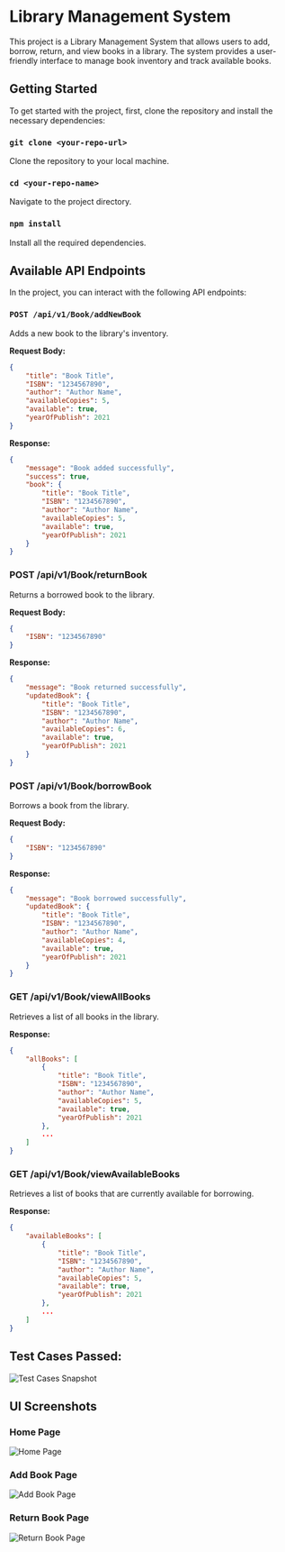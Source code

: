 # Library Management System

This project is a Library Management System that allows users to add, borrow, return, and view books in a library. The system provides a user-friendly interface to manage book inventory and track available books.

## Getting Started

To get started with the project, first, clone the repository and install the necessary dependencies:

### `git clone <your-repo-url>`
Clone the repository to your local machine.

### `cd <your-repo-name>`
Navigate to the project directory.

### `npm install`
Install all the required dependencies.

## Available API Endpoints

In the project, you can interact with the following API endpoints:

### `POST /api/v1/Book/addNewBook`
Adds a new book to the library's inventory.

**Request Body:**
```json
{
    "title": "Book Title",
    "ISBN": "1234567890",
    "author": "Author Name",
    "availableCopies": 5,
    "available": true,
    "yearOfPublish": 2021
}
```
**Response:**
```json
{
    "message": "Book added successfully",
    "success": true,
    "book": {
        "title": "Book Title",
        "ISBN": "1234567890",
        "author": "Author Name",
        "availableCopies": 5,
        "available": true,
        "yearOfPublish": 2021
    }
}
```


### POST /api/v1/Book/returnBook
Returns a borrowed book to the library.

**Request Body:**

```json
{
    "ISBN": "1234567890"
}
```
**Response:**
```json
{
    "message": "Book returned successfully",
    "updatedBook": {
        "title": "Book Title",
        "ISBN": "1234567890",
        "author": "Author Name",
        "availableCopies": 6,
        "available": true,
        "yearOfPublish": 2021
    }
}
```

### POST /api/v1/Book/borrowBook
Borrows a book from the library.

**Request Body:**

```json
{
    "ISBN": "1234567890"
}
```
**Response:**

```json
{
    "message": "Book borrowed successfully",
    "updatedBook": {
        "title": "Book Title",
        "ISBN": "1234567890",
        "author": "Author Name",
        "availableCopies": 4,
        "available": true,
        "yearOfPublish": 2021
    }
}
```

### GET /api/v1/Book/viewAllBooks
Retrieves a list of all books in the library.

**Response:**

```json
{
    "allBooks": [
        {
            "title": "Book Title",
            "ISBN": "1234567890",
            "author": "Author Name",
            "availableCopies": 5,
            "available": true,
            "yearOfPublish": 2021
        },
        ...
    ]
}
```
### GET /api/v1/Book/viewAvailableBooks
Retrieves a list of books that are currently available for borrowing.

**Response:**

```json
{
    "availableBooks": [
        {
            "title": "Book Title",
            "ISBN": "1234567890",
            "author": "Author Name",
            "availableCopies": 5,
            "available": true,
            "yearOfPublish": 2021
        },
        ...
    ]
}
```

## Test Cases Passed:
![Test Cases Snapshot](./UI-Screenshots/passing-testcases-snapshot.png)

## UI Screenshots

### Home Page
![Home Page](./UI-Screenshots/Home.png)

### Add Book Page
![Add Book Page](./UI-Screenshots/AddBook.png)

### Return Book Page
![Return Book Page](./UI-Screenshots/ReturnBook.png)